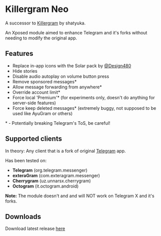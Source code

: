 # Killergram Neo
A successor to [Killergram](https://github.com/shatyuka/Killergram) by shatyuka.

An Xposed module aimed to enhance Telegram and it's forks without needing to modify the original app.

## Features
* Replace in-app icons with the Solar pack by [@Design480](https://t.me/Design480)
* Hide stories
* Disable audio autoplay on volume button press
* Remove sponsored messages*
* Allow message forwarding from anywhere*
* Override account limit*
* Force local 'Premium'* (for experiments only, doesn't do anything for server-side features)
* Force keep deleted messages* (extremely buggy, not supposed to be used like AyuGram or others)

\* - Potentially breaking Telegram's ToS, be careful! 

## Supported clients
In theory: Any client that is a fork of original [Telegram](https://github.com/DrKLO/Telegram) app.

Has been tested on:
* **Telegram** (org.telegram.messenger)
* **exteraGram** (com.exteragram.messenger)
* **Cherrygram** (uz.unnarsx.cherrygram)
* **Octogram** (it.octogram.android)

**Note:** The module doesn't and and will NOT work on Telegram X and it's forks.

## Downloads
Download latest release [here](https://github.com/AetherMagee/KillergramNeo/releases/latest)
